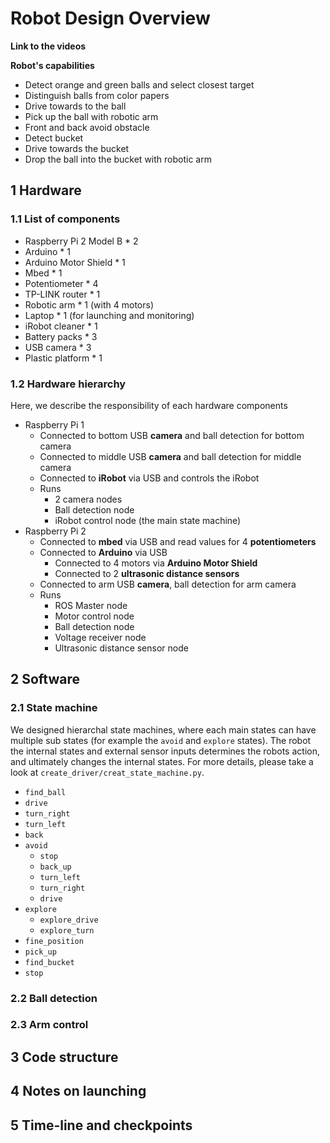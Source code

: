 # Robot Design Overview
**Link to the videos**

**Robot's capabilities**

- Detect orange and green balls and select closest target
- Distinguish balls from color papers
- Drive towards to the ball
- Pick up the ball with robotic arm
- Front and back avoid obstacle
- Detect bucket
- Drive towards the bucket
- Drop the ball into the bucket with robotic arm

## 1 Hardware

### 1.1 List of components

- Raspberry Pi 2 Model B * 2
- Arduino * 1
- Arduino Motor Shield * 1
- Mbed * 1
- Potentiometer * 4
- TP-LINK router * 1
- Robotic arm * 1 (with 4 motors)
- Laptop * 1 (for launching and monitoring)
- iRobot cleaner * 1
- Battery packs * 3
- USB camera * 3
- Plastic platform * 1

### 1.2 Hardware hierarchy

Here, we describe the responsibility of each hardware components

- Raspberry Pi 1
    - Connected to bottom USB **camera** and ball detection for bottom camera
    - Connected to middle USB **camera** and ball detection for middle camera
    - Connected to **iRobot** via USB and controls the iRobot
    - Runs
        - 2 camera nodes
        - Ball detection node
        - iRobot control node (the main state machine)
- Raspberry Pi 2
    - Connected to **mbed** via USB and read values for 4 **potentiometers**
    - Connected to **Arduino** via USB
        - Connected to 4 motors via **Arduino Motor Shield**
        - Connected to 2 **ultrasonic distance sensors**
    - Connected to arm USB **camera**, ball detection for arm camera
    - Runs
        - ROS Master node
        - Motor control node
        - Ball detection node
        - Voltage receiver node
        - Ultrasonic distance sensor node

## 2 Software

### 2.1 State machine
We designed hierarchal state machines, where each main states can have multiple
sub states (for example the `avoid` and `explore` states). The robot the
internal states and external sensor inputs determines the robots action, and
ultimately changes the internal states. For more details, please take a look
at `create_driver/creat_state_machine.py`.

- `find_ball`
- `drive`
- `turn_right`
- `turn_left`
- `back`
- `avoid`
    - `stop`
    - `back_up`
    - `turn_left`
    - `turn_right`
    - `drive`
- `explore`
    - `explore_drive`
    - `explore_turn`
- `fine_position`
- `pick_up`
- `find_bucket`
- `stop`

### 2.2 Ball detection

### 2.3 Arm control

## 3 Code structure

## 4 Notes on launching

## 5 Time-line and checkpoints
